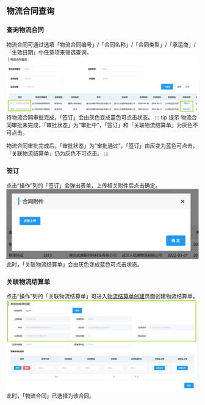 ## 物流合同查询
### 查询物流合同
物流合同可通过选填「物流合同编号」/「合同名称」/「合同类型」/「承运商」/「生效日期」中任意项来筛选查询。 
![图片](../../.vuepress/public/images/logistics/logistics2.png)  
待物流合同审批完成，「签订」会由灰色变成蓝色可点击状态。
::: tip 提示
物流合同审批未完成，「审批状态」为“审批中”，「签订」和「关联物流结算单」为灰色不可点击。

物流合同审批完成后，「审批状态」为“审批通过”，「签订」由灰变为蓝色可点击，「关联物流结算单」仍为灰色不可点击。
:::
### 签订
点击“操作”列的「签订」会弹出表单，上传相关附件后点击<kbd>确定</kbd>。  
![图片](../../.vuepress/public/images/logistics/logistics3.png) 
此时，「关联物流结算单」会由灰色变成蓝色可点击状态。  
### 关联物流结算单
点击“操作”列的「关联物流结算单」可进入<u>物流结算单创建</u>页面创建物流结算单。
![图片](../../.vuepress/public/images/logistics/logistics4.png)  
此时，「物流合同」已选择为该合同。
